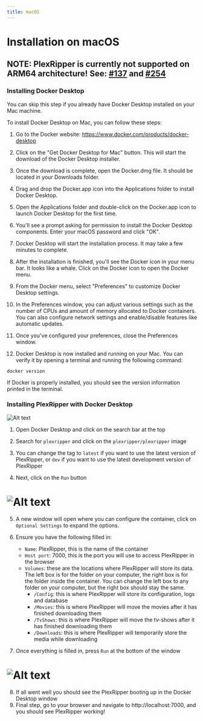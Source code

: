 ```yaml
---
title: macOS
---
```


# Installation on macOS

## NOTE: PlexRipper is currently not supported on ARM64 architecture! See: [#137](https://github.com/PlexRipper/PlexRipper/issues/137) and [#254](https://github.com/PlexRipper/PlexRipper/issues/254)

### Installing Docker Desktop

You can skip this step if you already have Docker Desktop installed on your Mac machine.

To install Docker Desktop on Mac, you can follow these steps:

1. Go to the Docker website: https://www.docker.com/products/docker-desktop

2. Click on the "Get Docker Desktop for Mac" button. This will start the download of the Docker Desktop installer.

3. Once the download is complete, open the Docker.dmg file. It should be located in your Downloads folder.

4. Drag and drop the Docker.app icon into the Applications folder to install Docker Desktop.

5. Open the Applications folder and double-click on the Docker.app icon to launch Docker Desktop for the first time.

6. You'll see a prompt asking for permission to install the Docker Desktop components. Enter your macOS password and click "OK".

7. Docker Desktop will start the installation process. It may take a few minutes to complete.

8. After the installation is finished, you'll see the Docker icon in your menu bar. It looks like a whale. Click on the Docker icon to open the Docker menu.

9. From the Docker menu, select "Preferences" to customize Docker Desktop settings.

10. In the Preferences window, you can adjust various settings such as the number of CPUs and amount of memory allocated to Docker containers. You can also configure network settings and enable/disable features like automatic updates.

11. Once you've configured your preferences, close the Preferences window.

12. Docker Desktop is now installed and running on your Mac. You can verify it by opening a terminal and running the following command:

```
docker version
```

If Docker is properly installed, you should see the version information printed in the terminal.

### Installing PlexRipper with Docker Desktop

![Alt text](/img/guides/windows-install/plexripper-search.png "PlexRipper search")

1. Open Docker Desktop and click on the search bar at the top

2. Search for `plexripper` and click on the `plexripper/plexripper` image

3. You can change the tag to `latest` if you want to use the latest version of PlexRipper, or `dev` if you want to use the latest development version of PlexRipper

4. Next, click on the `Run` button

# ![Alt text](/img/guides/windows-install/plexripper-configure.png "PlexRipper configure")

5. A new window will open where you can configure the container, click on `Optional Settings` to expand the options.

6. Ensure you have the following filled in:
    - `Name`: PlexRipper, this is the name of the container
    - `Host port`: 7000, this is the port you will use to access PlexRipper in the browser
    - `Volumes`: these are the locations where PlexRipper will store its data. The left box is for the folder on your computer, the right box is for the folder inside the container. You can change the left box to any folder on your computer, but the right box should stay the same.
        - `/Config`: this is where PlexRipper will store its configuration, logs and database
        - `/Movies`: this is where PlexRipper will move the movies after it has finished downloading them
        - `/TvShows`: this is where PlexRipper will move the tv-shows after it has finished downloading them
        - `/Downloads`: this is where PlexRipper will temporarily store the media while downloading
7. Once everything is filled in, press `Run` at the bottom of the window

# ![Alt text](/img/guides/windows-install/plexripper-boot.png "PlexRipper configure")

8. If all went well you should see the PlexRipper booting up in the Docker Desktop window
9. Final step, go to your browser and navigate to http://localhost:7000, and you should see PlexRipper working!

